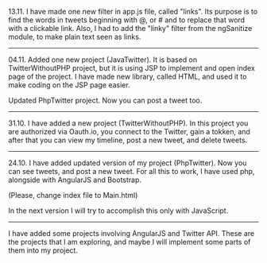 13.11.
I have made one new filter in app.js file, called "links". Its purpose is to find the words in tweets beginning with @, or # and to replace that word with a clickable link.
Also, I had to add the "linky" filter from the ngSanitize module, to make plain text seen as links.

--------------------------------------------------------------------------------------------------------------------------------

04.11.
Added one new project (JavaTwitter). It is based on TwitterWithoutPHP project, but it is using JSP to implement and open index page of the project. I have made new library, called HTML, and used it to make coding on the JSP page easier.

Updated PhpTwitter project. Now you can post a tweet too.

--------------------------------------------------------------------------------------------------------------------------------

31.10.
I have added a new project (TwitterWithoutPHP). In this project you are authorized via Oauth.io,
you connect to the Twitter, gain a tokken, and after that you can view my timeline, post a new tweet, and delete tweets.

--------------------------------------------------------------------------------------------------------------------------------

24.10.
I have added updated version of my project (PhpTwitter). Now you can see tweets, and post a new tweet.
For all this to work, I have used php, alongside with AngularJS and Bootstrap.

(Please, change index file to Main.html)

In the next version I will try to accomplish this only with JavaScript.

--------------------------------------------------------------------------------------------------------------------------------

I have added some projects involving AngularJS and Twitter API. These are the projects that I am exploring, and maybe I will implement some parts of them into my project.


